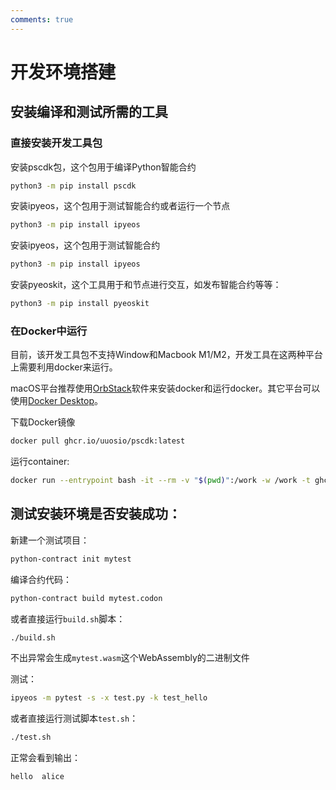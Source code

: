 ```yaml
---
comments: true
---
```


# 开发环境搭建

## 安装编译和测试所需的工具

### 直接安装开发工具包

安装pscdk包，这个包用于编译Python智能合约

```bash
python3 -m pip install pscdk
```

安装ipyeos，这个包用于测试智能合约或者运行一个节点

```bash
python3 -m pip install ipyeos
```

安装ipyeos，这个包用于测试智能合约

```bash
python3 -m pip install ipyeos
```

安装pyeoskit，这个工具用于和节点进行交互，如发布智能合约等等：

```bash
python3 -m pip install pyeoskit
```

### 在Docker中运行

目前，该开发工具包不支持Window和Macbook M1/M2，开发工具在这两种平台上需要利用docker来运行。

macOS平台推荐使用[OrbStack](https://orbstack.dev/download)软件来安装docker和运行docker。其它平台可以使用[Docker Desktop](https://www.docker.com/products/docker-desktop)。


下载Docker镜像

```bash
docker pull ghcr.io/uuosio/pscdk:latest
```

运行container:

```bash
docker run --entrypoint bash -it --rm -v "$(pwd)":/work -w /work -t ghcr.io/uuosio/pscdk
```


## 测试安装环境是否安装成功：

新建一个测试项目：

```bash
python-contract init mytest
```

编译合约代码：
```bash
python-contract build mytest.codon
```

或者直接运行`build.sh`脚本：

```bash
./build.sh
```


不出异常会生成`mytest.wasm`这个WebAssembly的二进制文件

测试：

```bash
ipyeos -m pytest -s -x test.py -k test_hello
```

或者直接运行测试脚本`test.sh`：

```bash
./test.sh
```

正常会看到输出：

```
hello  alice
```
